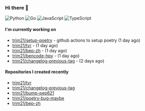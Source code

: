 ### Hi there 👋

![Python](https://img.shields.io/badge/python-3670A0?style=for-the-badge&logo=python&logoColor=ffdd54)
![Go](https://img.shields.io/badge/go-%2300ADD8.svg?style=for-the-badge&logo=go&logoColor=white)
![JavaScript](https://img.shields.io/badge/javascript-%23323330.svg?style=for-the-badge&logo=javascript&logoColor=%23F7DF1E)
![TypeScript](https://img.shields.io/badge/typescript-%23007ACC.svg?style=for-the-badge&logo=typescript&logoColor=white)

#### I'm currently working on

- [trim21/setup-poetry](https://github.com/trim21/setup-poetry) - github actions to setup poetry (1 day ago)
- [trim21/tyr](https://github.com/trim21/tyr) -  (1 day ago)
- [trim21/bep-zh](https://github.com/trim21/bep-zh) -  (1 day ago)
- [trim21/bencode-hpy](https://github.com/trim21/bencode-hpy) -  (1 day ago)
- [trim21/changelog-previous-tag](https://github.com/trim21/changelog-previous-tag) -  (2 days ago)

#### Repositories I created recently

- [trim21/tyr](https://github.com/trim21/tyr)
- [trim21/changelog-previous-tag](https://github.com/trim21/changelog-previous-tag)
- [trim21/bump-pep621](https://github.com/trim21/bump-pep621)
- [trim21/poetry-bug-maybe](https://github.com/trim21/poetry-bug-maybe)
- [trim21/bep-zh](https://github.com/trim21/bep-zh)
